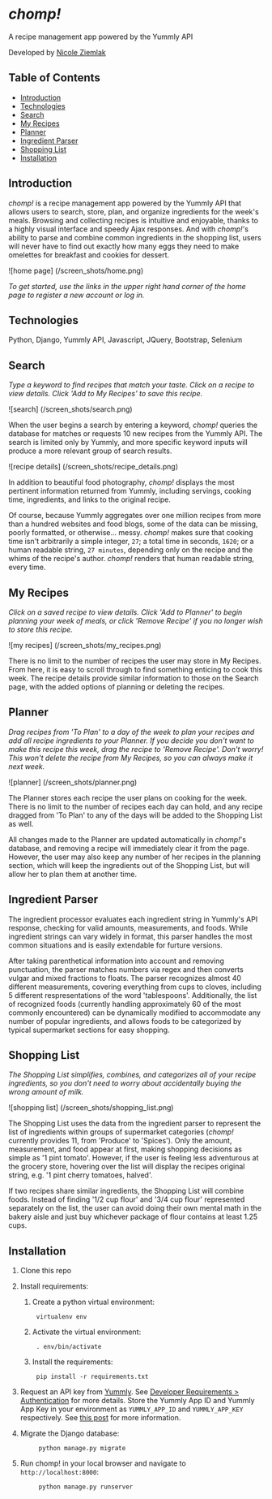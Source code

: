 # *chomp!*
A recipe management app powered by the Yummly API

Developed by [Nicole Ziemlak](https://www.linkedin.com/in/nicoleziemlak)

## Table of Contents
- [Introduction](#introduction)
- [Technologies](#technologies)
- [Search](#search)
- [My Recipes](#my-recipes)
- [Planner](#planner)
- [Ingredient Parser](#ingredient-parser)
- [Shopping List](#shopping-list)
- [Installation](#installation)

## Introduction

*chomp!* is a recipe management app powered by the Yummly API that allows users to search, store, plan, and organize ingredients for the week's meals. Browsing and collecting recipes is intuitive and enjoyable, thanks to a highly visual interface and speedy Ajax responses. And with *chomp!*'s ability to parse and combine common ingredients in the shopping list, users will never have to find out exactly how many eggs they need to make omelettes for breakfast and cookies for dessert.

![home page]
(/screen_shots/home.png)

*To get started, use the links in the upper right hand corner of the home page to register a new account or log in.* 

## Technologies

Python, Django, Yummly API, Javascript, JQuery, Bootstrap, Selenium

## Search

*Type a keyword to find recipes that match your taste. Click on a recipe to view details. Click 'Add to My Recipes' to save this recipe.*

![search]
(/screen_shots/search.png)

When the user begins a search by entering a keyword, *chomp!* queries the database for matches or requests 10 new recipes from the Yummly API. The search is limited only by Yummly, and more specific keyword inputs will produce a more relevant group of search results. 

![recipe details]
(/screen_shots/recipe_details.png)

In addition to beautiful food photography, *chomp!* displays the most pertinent information returned from Yummly, including servings, cooking time, ingredients, and links to the original recipe. 

Of course, because Yummly aggregates over one million recipes from more than a hundred websites and food blogs, some of the data can be missing, poorly formatted, or otherwise... messy. *chomp!* makes sure that cooking time isn't arbitrarily a simple integer, `27`; a total time in seconds, `1620`; or a human readable string, `27 minutes`, depending only on the recipe and the whims of the recipe's author. *chomp!* renders that human readable string, every time.   

## My Recipes

*Click on a saved recipe to view details. Click 'Add to Planner' to begin planning your week of meals, or click 'Remove Recipe' if you no longer wish to store this recipe.*

![my recipes]
(/screen_shots/my_recipes.png)

There is no limit to the number of recipes the user may store in My Recipes. From here, it is easy to scroll through to find something enticing to cook this week. The recipe details provide similar information to those on the Search page, with the added options of planning or deleting the recipes. 

## Planner

*Drag recipes from 'To Plan' to a day of the week to plan your recipes and add all recipe ingredients to your Planner. If you decide you don't want to make this recipe this week, drag the recipe to 'Remove Recipe'. Don't worry! This won't delete the recipe from My Recipes, so you can always make it next week.*

![planner]
(/screen_shots/planner.png)

The Planner stores each recipe the user plans on cooking for the week. There is no limit to the number of recipes each day can hold, and any recipe dragged from 'To Plan' to any of the days will be added to the Shopping List as well. 

All changes made to the Planner are updated automatically in *chomp!*'s database, and removing a recipe will immediately clear it from the page. However, the user may also keep any number of her recipes in the planning section, which will keep the ingredients out of the Shopping List, but will allow her to plan them at another time. 

## Ingredient Parser

The ingredient processor evaluates each ingredient string in Yummly's API response, checking for valid amounts, measurements, and foods. While ingredient strings can vary widely in format, this parser handles the most common situations and is easily extendable for furture versions. 

After taking parenthetical information into account and removing punctuation, the parser matches numbers via regex and then converts vulgar and mixed fractions to floats. The parser recognizes almost 40 different measurements, covering everything from cups to cloves, including 5 different respresentations of the word 'tablespoons'. Additionally, the list of recognized foods (currently handling approximately 60 of the most commonly encountered) can be dynamically modified to accommodate any number of popular ingredients, and allows foods to be categorized by typical supermarket sections for easy shopping. 

## Shopping List

*The Shopping List simplifies, combines, and categorizes all of your recipe ingredients, so you don't need to worry about accidentally buying the wrong amount of milk.*

![shopping list]
(/screen_shots/shopping_list.png)

The Shopping List uses the data from the ingredient parser to represent the list of ingredients within groups of supermarket categories (*chomp!* currently provides 11, from 'Produce' to 'Spices'). Only the amount, measurement, and food appear at first, making shopping decisions as simple as '1 pint tomato'. However, if the user is feeling less adventurous at the grocery store, hovering over the list will display the recipes original string, e.g. '1 pint cherry tomatoes, halved'.

If two recipes share similar ingredients, the Shopping List will combine foods. Instead of finding '1/2 cup flour' and '3/4 cup flour' represented separately on the list, the user can avoid doing their own mental math in the bakery aisle and just buy whichever package of flour contains at least 1.25 cups. 

## Installation

1. Clone this repo

2. Install requirements:

	1. Create a python virtual environment:

	        virtualenv env


	2. Activate the virtual environment:

	        . env/bin/activate


	3. Install the requirements:

	        pip install -r requirements.txt

3. Request an API key from [Yummly](https://developer.yummly.com/). See [Developer Requirements > Authentication](https://developer.yummly.com/documentation) for more details. Store the Yummly App ID and Yummly App Key in your environment as `YUMMLY_APP_ID` and `YUMMLY_APP_KEY` respectively. See [this post](http://andrewtorkbaker.com/using-environment-variables-with-django-settings) for more information. 

4. Migrate the Django database:

	        python manage.py migrate

5. Run chomp! in your local browser and navigate to `http://localhost:8000`:

	        python manage.py runserver


